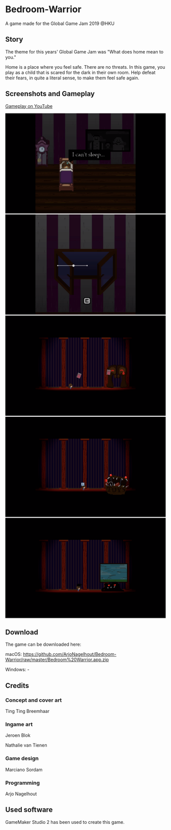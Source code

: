 # Bedroom-Warrior
A game made for the Global Game Jam 2019 @HKU


## Story
The theme for this years' Global Game Jam was "What does home mean to you."

Home is a place where you feel safe. There are no threats. In this game, you play as a child that is scared for the dark in their own room. Help defeat their fears, in quite a literal sense, to make them feel safe again. 


## Screenshots and Gameplay
[Gameplay on YouTube](https://youtu.be/07-VWGUxXpM)

![Screenshot 1](https://raw.githubusercontent.com/ArjoNagelhout/Bedroom-Warrior/master/screenshots/screenshot_1.png)
![Screenshot 2](https://raw.githubusercontent.com/ArjoNagelhout/Bedroom-Warrior/master/screenshots/screenshot_2.png)
![Screenshot 3](https://raw.githubusercontent.com/ArjoNagelhout/Bedroom-Warrior/master/screenshots/screenshot_3.png)
![Screenshot 4](https://raw.githubusercontent.com/ArjoNagelhout/Bedroom-Warrior/master/screenshots/screenshot_4.png)
![Screenshot 5](https://raw.githubusercontent.com/ArjoNagelhout/Bedroom-Warrior/master/screenshots/screenshot_5.png)


## Download
The game can be downloaded here:

macOS: https://github.com/ArjoNagelhout/Bedroom-Warrior/raw/master/Bedroom%20Warrior.app.zip

Windows: -


## Credits
### Concept and cover art
Ting Ting Breemhaar

### Ingame art
Jeroen Blok

Nathalie van Tienen

### Game design
Marciano Sordam

### Programming
Arjo Nagelhout


## Used software
GameMaker Studio 2 has been used to create this game. 
